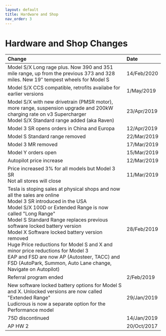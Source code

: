 ```yaml
---
layout: default
title: Hardware and Shop
nav_order: 3
---
```


# Hardware and Shop Changes

| Change                            | Date |
|:--------------------------------|:------|
| Model S/X Long rage plus. Now 390 and 351 mile range, up from the previous 373 and 328 miles. New 19″ tempest wheels for Model S      | 14/Feb/2020 |
| Model S/X CCS compatible, retrofits availabe for earlier versions           | 1/May/2019 |
| Model S/X with new drivetrain (PMSR motor), more range, suspension upgrade and 200kW charging rate on v3 Supercharger<br> Model S/X Standard range added (aka Raven) | 23/Apr/2019 |  
| Model 3 SR opens orders in China and Europa    | 12/Apr/2019 |
| Model S Standard range removed    | 22/Mar/2019 |
| Model 3 MR removed    | 17/Mar/2019 |
| Model Y orders open    | 15/Mar/2019 |
| Autopilot price increase   | 12/Mar/2019 |
| Price increased 3% for all models but Model 3 SR<br>Not all stores will close  | 11/Mar/2019 |
| Tesla is stoping sales at physical shops and now all the sales are online<br>Model 3 SR introduced in the USA<br>Model S/X 100D or Extended Range is now called "Long Range"<br>Model S Standard Range replaces previous software locked battery version<br>Model X Software locked battery version removed<br>Huge Price reductions for Model S and X and minor price reductions for Model 3 <br>EAP and FSD are now AP (Autosteer, TACC) and FSD (AutoPark, Summon, Auto Lane change, Navigate on Autopilot)               | 28/Feb/2019 |
| Referral program ended              | 2/Feb/2019 |
| New software locked battery options for Model S and X. Unlocked versions are now called "Extended Range" <br> Ludicrous is now a separate option for the Performance model             | 29/Jan/2019 |
| 75D discontinued              | 14/Jan/2019 |
| AP HW 2                             | 20/Oct/2017 |

